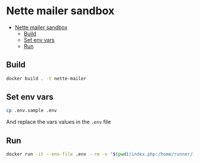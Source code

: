 # Nette mailer sandbox

- [Nette mailer sandbox](#nette-mailer-sandbox)
  - [Build](#build)
  - [Set env vars](#set-env-vars)
  - [Run](#run)


## Build

```sh
docker build . -t nette-mailer
```

## Set env vars

```sh
cp .env.sample .env
```

And replace the vars values in the `.env` file

## Run

```sh
docker run -it --env-file .env --rm -v "$(pwd)/index.php:/home/runner/index.php"  nette-mailer
```